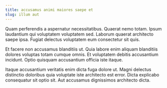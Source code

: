 ```yaml
---
title: accusamus animi maiores saepe et
slug: illum aut
---
```


Quam perferendis a aspernatur necessitatibus. Quaerat nemo totam. Ipsum laudantium qui voluptatem voluptatem sed. Laborum quaerat architecto saepe ipsa. Fugiat delectus voluptatem eum consectetur sit quis.

Et facere non accusamus blanditiis ut. Quia labore enim aliquam blanditiis dolores voluptas totam cumque omnis. Et voluptatem debitis accusantium incidunt. Optio quisquam accusantium officia iste itaque.

Itaque accusantium veritatis enim dicta fuga dolore ut. Magni delectus distinctio doloribus quia voluptate iste architecto est error. Dicta explicabo consequatur sit optio sit. Aut accusamus dignissimos architecto dicta.
